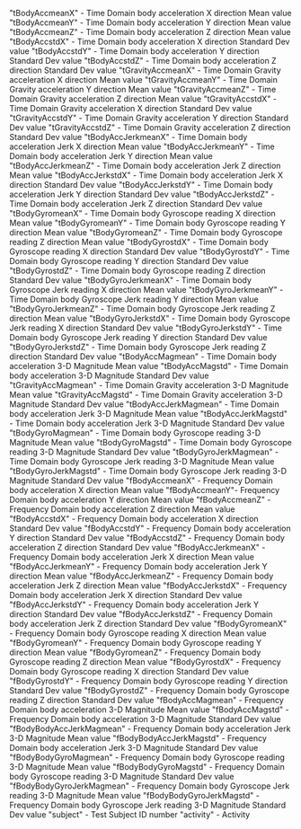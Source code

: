 "tBodyAccmeanX" - Time Domain body acceleration X direction Mean value
"tBodyAccmeanY" - Time Domain body acceleration Y direction Mean value
"tBodyAccmeanZ" - Time Domain body acceleration Z direction Mean value
"tBodyAccstdX" - Time Domain body acceleration X direction Standard Dev value
"tBodyAccstdY" - Time Domain body acceleration Y direction Standard Dev value
"tBodyAccstdZ" - Time Domain body acceleration Z direction Standard Dev value
"tGravityAccmeanX" - Time Domain Gravity acceleration X direction Mean value
"tGravityAccmeanY" - Time Domain Gravity acceleration Y direction Mean value
"tGravityAccmeanZ" - Time Domain Gravity acceleration Z direction Mean value
"tGravityAccstdX" - Time Domain Gravity acceleration X direction Standard Dev value
"tGravityAccstdY" - Time Domain Gravity acceleration Y direction Standard Dev value
"tGravityAccstdZ" - Time Domain Gravity acceleration Z direction Standard Dev value
"tBodyAccJerkmeanX" - Time Domain body acceleration Jerk X direction Mean value
"tBodyAccJerkmeanY" - Time Domain body acceleration Jerk Y direction Mean value
"tBodyAccJerkmeanZ" - Time Domain body acceleration Jerk Z direction Mean value
"tBodyAccJerkstdX" - Time Domain body acceleration Jerk X direction Standard Dev value
"tBodyAccJerkstdY" - Time Domain body acceleration Jerk Y direction Standard Dev value
"tBodyAccJerkstdZ" - Time Domain body acceleration Jerk Z direction Standard Dev value
"tBodyGyromeanX" - Time Domain body Gyroscope reading X direction Mean value
"tBodyGyromeanY" - Time Domain body Gyroscope reading Y direction Mean value
"tBodyGyromeanZ" - Time Domain body Gyroscope reading Z direction Mean value
"tBodyGyrostdX" - Time Domain body Gyroscope reading X direction Standard Dev value
"tBodyGyrostdY" - Time Domain body Gyroscope reading Y direction Standard Dev value
"tBodyGyrostdZ" - Time Domain body Gyroscope reading Z direction Standard Dev value
"tBodyGyroJerkmeanX" - Time Domain body Gyroscope Jerk reading X direction Mean value
"tBodyGyroJerkmeanY" - Time Domain body Gyroscope Jerk reading Y direction Mean value
"tBodyGyroJerkmeanZ" - Time Domain body Gyroscope Jerk reading Z direction Mean value
"tBodyGyroJerkstdX" - Time Domain body Gyroscope Jerk reading X direction Standard Dev value
"tBodyGyroJerkstdY" - Time Domain body Gyroscope Jerk reading Y direction Standard Dev value
"tBodyGyroJerkstdZ" - Time Domain body Gyroscope Jerk reading Z direction Standard Dev value
"tBodyAccMagmean" - Time Domain body acceleration 3-D Magnitude Mean value
"tBodyAccMagstd" - Time Domain body acceleration 3-D Magnitude Standard Dev value
"tGravityAccMagmean" - Time Domain Gravity acceleration 3-D Magnitude Mean value
"tGravityAccMagstd" - Time Domain Gravity acceleration 3-D Magnitude Standard Dev value
"tBodyAccJerkMagmean" - Time Domain body acceleration Jerk 3-D Magnitude Mean value
"tBodyAccJerkMagstd" - Time Domain body acceleration Jerk 3-D Magnitude Standard Dev value
"tBodyGyroMagmean" - Time Domain body Gyroscope reading 3-D Magnitude Mean value
"tBodyGyroMagstd" - Time Domain body Gyroscope reading 3-D Magnitude Standard Dev value
"tBodyGyroJerkMagmean" - Time Domain body Gyroscope Jerk reading 3-D Magnitude Mean value
"tBodyGyroJerkMagstd" - Time Domain body Gyroscope Jerk reading 3-D Magnitude Standard Dev value
"fBodyAccmeanX" - Frequency Domain body acceleration X direction Mean value
"fBodyAccmeanY"- Frequency Domain body acceleration Y direction Mean value
"fBodyAccmeanZ" - Frequency Domain body acceleration Z direction Mean value
"fBodyAccstdX" - Frequency Domain body acceleration X direction Standard Dev value
"fBodyAccstdY" - Frequency Domain body acceleration Y direction Standard Dev value
"fBodyAccstdZ" - Frequency Domain body acceleration Z direction Standard Dev value
"fBodyAccJerkmeanX" - Frequency Domain body acceleration Jerk X direction Mean value
"fBodyAccJerkmeanY" - Frequency Domain body acceleration Jerk Y direction Mean value
"fBodyAccJerkmeanZ" - Frequency Domain body acceleration Jerk Z direction Mean value
"fBodyAccJerkstdX" - Frequency Domain body acceleration Jerk X direction Standard Dev value
"fBodyAccJerkstdY" - Frequency Domain body acceleration Jerk Y direction Standard Dev value
"fBodyAccJerkstdZ" - Frequency Domain body acceleration Jerk Z direction Standard Dev value
"fBodyGyromeanX" - Frequency Domain body Gyroscope reading X direction Mean value
"fBodyGyromeanY" - Frequency Domain body Gyroscope reading Y direction Mean value
"fBodyGyromeanZ" - Frequency Domain body Gyroscope reading Z direction Mean value
"fBodyGyrostdX" - Frequency Domain body Gyroscope reading X direction Standard Dev value
"fBodyGyrostdY" - Frequency Domain body Gyroscope reading Y direction Standard Dev value
"fBodyGyrostdZ" - Frequency Domain body Gyroscope reading Z direction Standard Dev value
"fBodyAccMagmean" - Frequency Domain body acceleration 3-D Magnitude Mean value
"fBodyAccMagstd" - Frequency Domain body acceleration 3-D Magnitude Standard Dev value
"fBodyBodyAccJerkMagmean" - Frequency Domain body acceleration Jerk 3-D Magnitude Mean value
"fBodyBodyAccJerkMagstd" - Frequency Domain body acceleration Jerk 3-D Magnitude Standard Dev value
"fBodyBodyGyroMagmean" - Frequency Domain body Gyroscope reading 3-D Magnitude Mean value
"fBodyBodyGyroMagstd" - Frequency Domain body Gyroscope reading 3-D Magnitude Standard Dev value
"fBodyBodyGyroJerkMagmean" - Frequency Domain body Gyroscope Jerk reading 3-D Magnitude Mean value
"fBodyBodyGyroJerkMagstd" - Frequency Domain body Gyroscope Jerk reading 3-D Magnitude Standard Dev value
"subject" - Test Subject ID number
"activity"  - Activity
